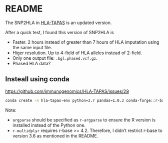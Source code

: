 # README

The SNP2HLA in [HLA-TAPAS](https://github.com/immunogenomics/HLA-TAPAS) is an updated version. 

After a quick test, I found this version of SNP2HLA is

- Faster. 2 hours instead of greater than 7 hours of HLA imputation using the same input file. 
- Higer resolution. Up to 4-field of HLA alleles instead of 2-field.
- Only one output file: `.bgl.phased.vcf.gz`.
- Phased HLA data?


## Insteall using conda

https://github.com/immunogenomics/HLA-TAPAS/issues/29

```bash
conda create -n hla-tapas-env python=3.7 pandas=1.0.3 conda-forge::r-base r::r-argparse conda-forge::r-stringr conda-forge::r-purrr conda-forge::r-dplyr conda-forge::r-multidplyr conda-forge::r-tidyr conda-forge::r-data.table conda-forge::parallel conda-forge::r-rcompanion bioconda::plink bioconda::beagle=4.1
```

Note:

- `argparse` should be specified as `r-argparse` to ensure the R version is installed instead of the Python one.
- `r-multidplyr` requires r-base >= 4.2. Therefore, I didn’t restrict r-base to version 3.6 as mentioned in the README.

